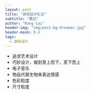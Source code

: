 ```yaml
---
layout: post
title: "游戏设计札记"
subtitle: "概述"
author: "Kang Cai"
header-img: "img/post-bg-dreamer.jpg"
header-mask: 0.4
tags:
  - 游戏设计
---
```


* 追求艺术设计
* 巧妙设计，做到至上而下，至下而上
* 电子音乐
* 物品代替生物来表达情感
* 色彩粒度
* 尺寸粒度